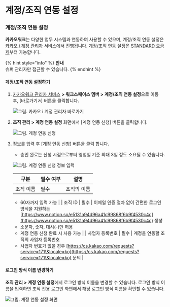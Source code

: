 # 계정/조직 연동 설정

### 계정/조직 연동 설정

**카카오워크**는 다양한 업무 시스템과 연동하여 사용할 수 있으며, 계정/조직 연동 설정은 [카카오 i 계정 관리자](https://account.kakaoi.ai/) 서비스에서 진행됩니다. 계정/조직 연동 설정은 [STANDARD 요금제](https://www.kakaowork.com/pricing)부터 가능합니다.

{% hint style="info" %}
**안내**\
슈퍼 관리자만 접근할 수 있습니다.
{% endhint %}

#### 계정/조직 연동 설정하기

1.  [카카오워크 관리자 서비스](https://admin.kakaowork.com/) **> 워크스페이스 멤버 > 계정/조직 연동 설정**으로 이동 후, [바로가기↗︎] 버튼을 클릭합니다.

    ![그림. 카카오 i 계정 관리자 바로가기](https://s3-us-west-2.amazonaws.com/secure.notion-static.com/8fc80378-240c-49ed-a295-f103c33485bf/%EC%B9%B4%EC%B9%B4%EC%98%A4\_i\_%EA%B3%84%EC%A0%95\_%EA%B4%80%EB%A6%AC%EC%9E%90\_%EB%B0%94%EB%A1%9C%EA%B0%80%EA%B8%B0.png)


2.  **조직 관리 > 계정 연동 설정** 화면에서 [계정 연동 신청] 버튼을 클릭합니다.

    ![그림. 계정 연동 신청](https://s3-us-west-2.amazonaws.com/secure.notion-static.com/09a57e4c-720c-42c1-8f71-0582398d9666/Untitled.png)

3.  정보를 입력 후 [계정 연동 신청] 버튼을 클릭 합니다.

    * 승인 완료는 신청 시점으로부터 영업일 기준 최대 3일 정도 소요될 수 있습니다.

    ![그림. 계정 연동 신청 정보 입력](https://s3-us-west-2.amazonaws.com/secure.notion-static.com/661154c9-af71-41b1-a42d-af84a2efe1dc/Untitled.png)


    | 구분    | 필수 여부 | 설명     |
    | ----- | ----- | ------ |
    | 조직 이름 | 필수    | 조직의 이름 |

    * 60자까지 입력 가능 | | 조직 ID | 필수 | 이메일 인증 절차 없이 간편한 로그인 방식을 지원하는 [https://www.notion.so/e5131a94d96a41c99868f6b9f4530c4c](https://www.notion.so/e5131a94d96a41c99868f6b9f4530c4c) 생성
    * 소문자, 숫자, 대시(-)만 허용
    * 계정 연동 신청 완료 시 사용 가능 | | 사업자 등록번호 | 필수 | 계정을 연동할 조직의 사업자 등록번호
    * 사업자 번호가 없을 경우 [https://cs.kakao.com/requests?service=171\&locale=ko](https://cs.kakao.com/requests?service=171\&locale=ko) 문의 |

#### 로그인 방식 이름 변경하기

**조직 관리 > 계정 연동 설정**에서 로그인 방식 이름을 변경할 수 있습니다. 로그인 방식 이름을 입력하면 조직 전용 로그인 화면에서 해당 로그인 방식 이름을 확인할 수 있습니다.

![그림. 계정 연동 설정 화면](https://s3-us-west-2.amazonaws.com/secure.notion-static.com/5bd12058-5865-4b00-aa3e-8550d427868d/Untitled.png)


